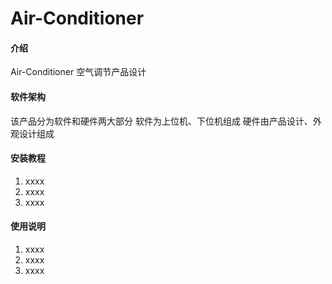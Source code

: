 # Air-Conditioner

#### 介绍
Air-Conditioner
空气调节产品设计

#### 软件架构
该产品分为软件和硬件两大部分
软件为上位机、下位机组成
硬件由产品设计、外观设计组成


#### 安装教程

1.  xxxx
2.  xxxx
3.  xxxx

#### 使用说明

1.  xxxx
2.  xxxx
3.  xxxx


